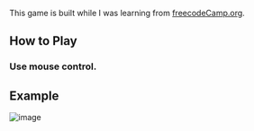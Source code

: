 This game is built while I was learning from [freecodeCamp.org](https://www.freecodecamp.org/learn).

## How to Play
### Use mouse control.
## Example
![image](https://github.com/user-attachments/assets/3582c1ba-5ee3-4aa3-b794-828194939fe1)

